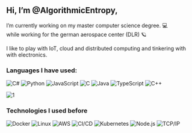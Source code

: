 ## Hi, I’m @AlgorithmicEntropy,

I’m currently working on my master computer science degree. :computer:  
while working for the german aerospace center (DLR) :ringed_planet: 
  
I like to play with IoT, cloud and distributed computing and tinkering with with electronics.  

### Languages I have used:
![C#](https://img.shields.io/badge/-CSharp-000?&logo=csharp)
![Python](https://img.shields.io/badge/-Python-000?&logo=python)
![JavaScript](https://img.shields.io/badge/-JavaScript-000?&logo=JavaScript&logoColor=ddc508)
![C](https://img.shields.io/badge/-C-000?&logo=C)
![Java](https://img.shields.io/badge/-Java-000?&logo=Java&logoColor=007396)
![TypeScript](https://img.shields.io/badge/-TypeScript-000?&logo=TypeScript&logoColor=007ACC)
![C++](https://img.shields.io/badge/-C++-000?&logo=c%2b%2b&logoColor=00599C)

![1](https://github-readme-stats.vercel.app/api/top-langs/?username=AlgorithmicEntropy&theme=blue-green)

### Technologies I used before

![Docker](https://img.shields.io/badge/-Docker-000?&logo=Docker)
![Linux](https://img.shields.io/badge/-Linux-000?&logo=Linux&logoColor=FCC624)
![AWS](https://img.shields.io/badge/-AWS-000?&logo=Amazon-AWS&logoColor=FF9900)
![CI/CD](https://img.shields.io/badge/-CI%2FCD-000?&logo=CircleCI&logoColor=888)
![Kubernetes](https://img.shields.io/badge/-Kubernetes-000?&logo=Kubernetes)
![Node.js](https://img.shields.io/badge/-Node.js-000?&logo=node.js)
![TCP/IP](https://img.shields.io/badge/-TCP%2FIP-000?&logo=Cisco)

<!---
SebastianWallat/SebastianWallat is a ✨ special ✨ repository because its `README.md` (this file) appears on your GitHub profile.
You can click the Preview link to take a look at your changes.
--->
